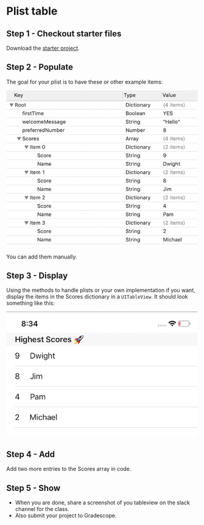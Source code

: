 # Plist table

## Step 1 - Checkout starter files

Download the [starter project](https://github.com/Make-School-Labs/plistDemo-starter/tree/main).

## Step 2 - Populate

The goal for your plist is to have these or other example items:

![plistimg](plistexample.png)


You can add them manually.

## Step 3 - Display

Using the methods to handle plists or your own implementation if you want, display the items in the Scores dictionary in a `UITableView`. It should look something like this:

![table](table.png)

## Step 4 - Add

Add two more entries to the Scores array in code.


## Step 5 - Show

- When you are done, share a screenshot of you tableview on the slack channel for the class.
- Also submit your project to Gradescope.
